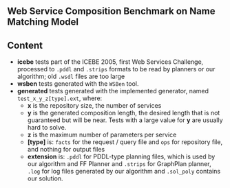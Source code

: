 ## Web Service Composition Benchmark on Name Matching Model

## Content

 * __icebe__ tests part of the ICEBE 2005, first Web Services Challenge, processed to `.pddl` and `.strips` formats to be read by planners or our algorithm; old `.wsdl` files are too large
 * __wsben__ tests generated with the `WSBen` tool.
 * __generated__ tests generated with the implemented generator, named `test_x_y_z[type].ext`, where:
   * __x__ is the repository size, the number of services
   * __y__ is the generated composition length, the desired length that is not guaranteed but will be near. Tests with a large value for __y__ are usually hard to solve.
   * __z__ is the maximum number of parameters per service
   * __[type]__ is: `facts` for the request / query file and `ops` for repository file, and nothing for output files
   * __extension__ is: `.pddl` for PDDL-type planning files, which is used by our algorithm and FF Planner and `.strips` for GraphPlan planner, `.log` for log files generated by our algorithm and `.sol_poly` contains our solution.




